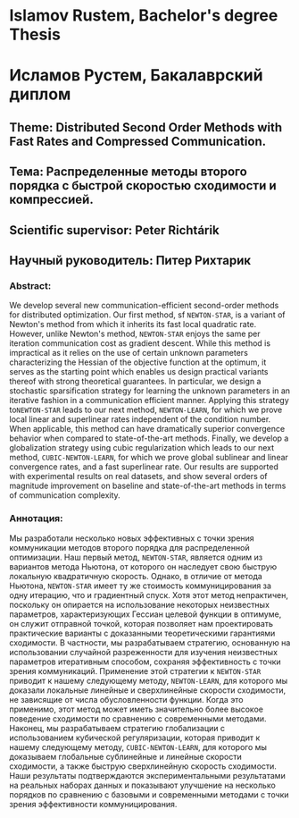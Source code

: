 # Islamov Rustem, Bachelor's degree Thesis
# Исламов Рустем, Бакалаврский диплом

## Theme: Distributed Second Order Methods with Fast Rates  and Compressed Communication.
## Тема: Распределенные методы второго порядка с быстрой скоростью сходимости и компрессией.

## Scientific supervisor: Peter Richtárik
## Научный руководитель: Питер Рихтарик

### Abstract:

We develop several new communication-efficient second-order methods for distributed optimization. Our first method, sf `NEWTON-STAR`, is a variant of Newton's method from which it inherits its fast local quadratic rate. However, unlike Newton's method, `NEWTON-STAR` enjoys the same per iteration communication cost as gradient descent. While this method is impractical as it relies on the use of certain unknown parameters characterizing the Hessian of the objective function at the optimum,  it serves as the starting point which enables us design practical variants thereof with strong theoretical guarantees. In particular, we design a stochastic sparsification strategy for learning the unknown parameters in an iterative fashion in a communication efficient manner. Applying this strategy to`NEWTON-STAR` leads to our next method, `NEWTON-LEARN`, for which we prove  local linear and superlinear rates independent of the condition number. When applicable, this method can have dramatically superior convergence behavior when compared to state-of-the-art methods. Finally, we develop a globalization strategy using cubic regularization which leads to our next method, `CUBIC-NEWTON-LEARN`, for which we prove global sublinear and linear convergence rates, and a fast superlinear rate. Our results are supported with experimental results on real datasets, and show several orders of magnitude improvement on baseline and state-of-the-art methods in terms of communication complexity.


### Аннотация:

Мы разработали несколько новых эффективных с точки зрения коммуникации методов второго порядка для распределенной оптимизации. Наш первый метод, `NEWTON-STAR`, является одним из вариантов метода Ньютона, от которого он наследует свою быструю локальную квадратичную скорость. Однако, в отличие от метода Ньютона, `NEWTON-STAR` имеет ту же стоимость коммуницирования за одну итерацию, что и градиентный спуск. Хотя этот метод непрактичен, поскольку он опирается на использование некоторых неизвестных параметров, характеризующих Гессиан целевой функции в оптимуме, он служит отправной точкой, которая позволяет нам проектировать практические варианты с доказанными теоретическими гарантиями сходимости. В частности, мы разрабатываем стратегию, основанную на использовании случайной разреженности для изучения неизвестных параметров итеративным способом, сохраняя эффективность с точки зрения коммуникаций. Применение этой стратегии к `NEWTON-STAR` приводит к нашему следующему методу, `NEWTON-LEARN`, для которого мы доказали локальные линейные и сверхлинейные скорости сходимости, не зависящие от числа обусловленности функции. Когда это применимо, этот метод может иметь значительно более высокое поведение сходимости по сравнению с современными методами. Наконец, мы разрабатываем стратегию глобализации с использованием кубической регуляризации, которая приводит к нашему следующему методу, `CUBIC-NEWTON-LEARN`, для которого мы доказываем глобальные сублинейные и линейные скорости сходимости, а также быструю сверхлинейную скорость сходимости. Наши результаты подтверждаются экспериментальными результатами на реальных наборах данных и показывают улучшение на несколько порядков по сравнению с базовыми и современными методами с точки зрения эффективности коммуницирования.
